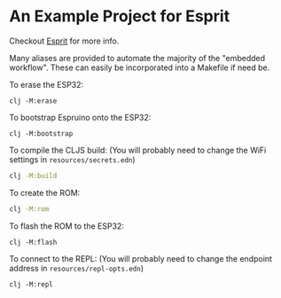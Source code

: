 # An Example Project for Esprit

Checkout [Esprit](https://github.com/mfikes/esprit) for more info.

Many aliases are provided to automate the majority of the "embedded workflow". These can easily be incorporated into a Makefile if need be.

To erase the ESP32:
``` shell
clj -M:erase
```

To bootstrap Espruino onto the ESP32:
``` shell
clj -M:bootstrap
```

To compile the CLJS build:
(You will probably need to change the WiFi settings in `resources/secrets.edn`)
``` bash
clj -M:build
```

To create the ROM:
``` bash
clj -M:rom
```

To flash the ROM to the ESP32:
``` shell
clj -M:flash
```

To connect to the REPL:
(You will probably need to change the endpoint address in `resources/repl-opts.edn`)
``` shell
clj -M:repl
```
